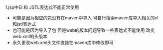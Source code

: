 1.jsp中El 和 JSTL表达式不能正常使用

- 可能是因为相应的包没有在maven中导入 可自行搜索maven库导入相关的el和jstl表达式
- 也可能是因为导入了包 但是web的版本问题导致一些表达式不能使用 改变web.xml的头版本
- 永久更改web.xml头文件直接在maven库中修改即可
